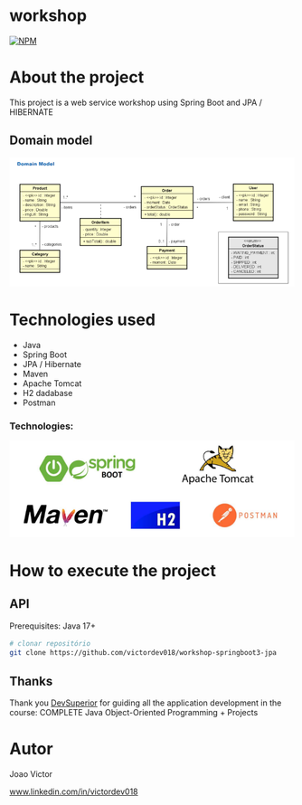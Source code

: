 # workshop
[![NPM](https://img.shields.io/npm/l/react)](https://github.com/victordev018/workshop-springboot3-jpa/blob/main/LICENSE) 

# About the project

This project is a web service workshop using Spring Boot and JPA / HIBERNATE


## Domain model
![domain model](https://github.com/victordev018/assetes-readme/blob/main/workshop-spring-jpa/domain_model.png)

# Technologies used
- Java
- Spring Boot
- JPA / Hibernate
- Maven
- Apache Tomcat
- H2 dadabase
- Postman

### Technologies:
![technologies used](https://github.com/victordev018/assetes-readme/blob/main/workshop-spring-jpa/technologies_used.png)

# How to execute the project

## API
Prerequisites: Java 17+

```bash
# clonar repositório
git clone https://github.com/victordev018/workshop-springboot3-jpa
```

## Thanks
Thank you [DevSuperior](https://devsuperior.com "Site da DevSuperior") for guiding all the application development in the course: COMPLETE Java Object-Oriented Programming + Projects

# Autor

Joao Victor

www.linkedin.com/in/victordev018

